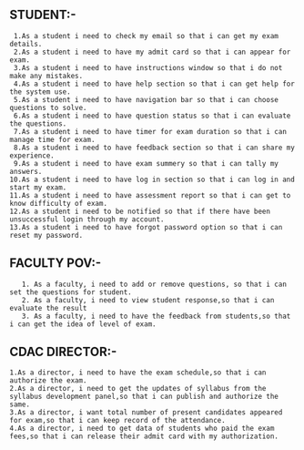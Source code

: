 
## STUDENT:-

	 1.As a student i need to check my email so that i can get my exam details.
	 2.As a student i need to have my admit card so that i can appear for exam.
	 3.As a student i need to have instructions window so that i do not make any mistakes.
	 4.As a student i need to have help section so that i can get help for the system use.
	 5.As a student i need to have navigation bar so that i can choose questions to solve.
	 6.As a student i need to have question status so that i can evaluate the questions.
	 7.As a student i need to have timer for exam duration so that i can manage time for exam.
	 8.As a student i need to have feedback section so that i can share my experience.
	 9.As a student i need to have exam summery so that i can tally my answers.
	10.As a student i need to have log in section so that i can log in and start my exam.
	11.As a student i need to have assessment report so that i can get to know difficulty of exam.
	12.As a student i need to be notified so that if there have been unsuccessful login through my account.
	13.As a student i need to have forgot password option so that i can reset my password.
	

## FACULTY POV:-

       1. As a faculty, i need to add or remove questions, so that i can set the questions for student.
       2. As a faculty, i need to view student response,so that i can evaluate the result
       3. As a faculty, i need to have the feedback from students,so that i can get the idea of level of exam.

## CDAC DIRECTOR:- 

	1.As a director, i need to have the exam schedule,so that i can authorize the exam.
	2.As a director, i need to get the updates of syllabus from the syllabus development panel,so that i can publish and authorize the same.
	3.As a director, i want total number of present candidates appeared for exam,so that i can keep record of the attendance. 
	4.As a director, i need to get data of students who paid the exam fees,so that i can release their admit card with my authorization.
 
